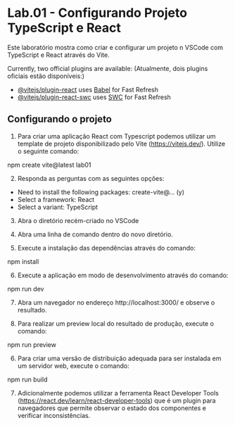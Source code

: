 # Lab.01 - Configurando Projeto TypeScript e React
Este laboratório mostra como criar e configurar um projeto n VSCode com TypeScript e React através do Vite.

Currently, two official plugins are available: (Atualmente, dois plugins oficiais estão disponíveis:)

- [@vitejs/plugin-react](https://github.com/vitejs/vite-plugin-react/blob/main/packages/plugin-react/README.md) uses [Babel](https://babeljs.io/) for Fast Refresh
- [@vitejs/plugin-react-swc](https://github.com/vitejs/vite-plugin-react-swc) uses [SWC](https://swc.rs/) for Fast Refresh

## Configurando o projeto

1. Para criar uma aplicação React com Typescript podemos utilizar um template de projeto disponibilizado pelo Vite (https://vitejs.dev/). Utilize o seguinte comando:

npm create vite@latest lab01 

2. Responda as perguntas com as seguintes opções:
- Need to install the following packages: create-vite@... (y)
- Select a framework: React
- Select a variant: TypeScript

3. Abra o diretório recém-criado no VSCode

4. Abra uma linha de comando dentro do novo diretório.

5. Execute a instalação das dependências através do comando:

npm install

6. Execute a aplicação em modo de desenvolvimento através do comando:

npm run dev

7. Abra um navegador no endereço http://localhost:3000/ e observe o resultado.

5. Para realizar um preview local do resultado de produção, execute o comando:

npm run preview

6. Para criar uma versão de distribuição adequada para ser instalada em um servidor web, execute o comando:

npm run build

7. Adicionalmente podemos utilizar a ferramenta React Developer Tools (https://react.dev/learn/react-developer-tools) que é um plugin para navegadores que permite observar o estado dos componentes e verificar inconsistências.